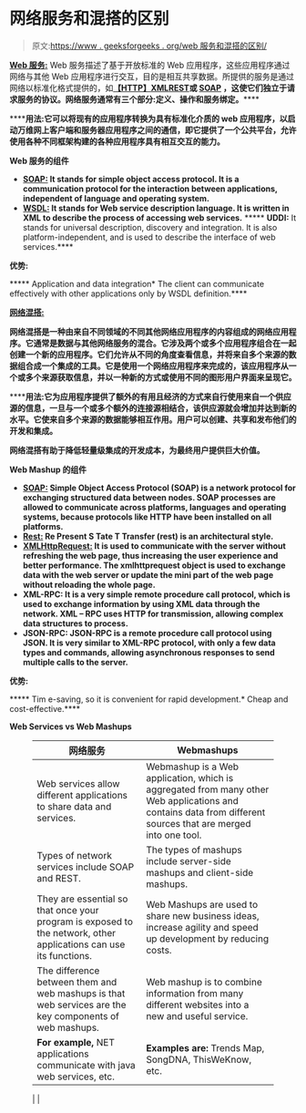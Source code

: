# 网络服务和混搭的区别

> 原文:[https://www . geeksforgeeks . org/web 服务和混搭的区别/](https://www.geeksforgeeks.org/difference-between-web-services-and-mashup/)

**<u>Web 服务:</u>** Web 服务描述了基于开放标准的 Web 应用程序，这些应用程序通过网络与其他 Web 应用程序进行交互，目的是相互共享数据。所提供的服务是通过网络以标准化格式提供的，如[**【HTTP】**](https://www.geeksforgeeks.org/http-full-form/)**[**XML**](https://www.geeksforgeeks.org/xml-basics/)**[**REST**](https://www.geeksforgeeks.org/rest-api-introduction/)**或 [**SOAP**](https://www.geeksforgeeks.org/basics-of-soap-simple-object-access-protocol/) ，这使它们独立于请求服务的协议。网络服务通常有三个部分:定义、操作和服务绑定。******

******用法:**它可以将现有的应用程序转换为具有标准化介质的 web 应用程序，以启动万维网上客户端和服务器应用程序之间的通信，即它提供了一个公共平台，允许使用各种不同框架构建的各种应用程序具有相互交互的能力。****

******Web 服务的组件******

*   ****[**SOAP:**](https://www.geeksforgeeks.org/basics-of-soap-simple-object-access-protocol/) It stands for simple object access protocol. It is a communication protocol for the interaction between applications, independent of language and operating system.****
*   ****[**WSDL:**](https://www.geeksforgeeks.org/wsdl-full-form/) It stands for Web service description language. It is written in XML to describe the process of accessing web services.****
*****   **UDDI:** It stands for universal description, discovery and integration. It is also platform-independent, and is used to describe the interface of web services.****

******优势:******

*****   Application and data integration*   The client can communicate effectively with other applications only by WSDL definition.****

******<u>网络混搭:</u>******

****网络混搭是一种由来自不同领域的不同其他网络应用程序的内容组成的网络应用程序。它通常是数据与其他网络服务的混合。它涉及两个或多个应用程序组合在一起创建一个新的应用程序。它们允许从不同的角度查看信息，并将来自多个来源的数据组合成一个集成的工具。它是使用一个网络应用程序来完成的，该应用程序从一个或多个来源获取信息，并以一种新的方式或使用不同的图形用户界面来呈现它。****

******用法:**它为应用程序提供了额外的有用且经济的方式来自行使用来自一个供应源的信息，一旦与一个或多个额外的连接源相结合，该供应源就会增加并达到新的水平。它使来自多个来源的数据能够相互作用。用户可以创建、共享和发布他们的开发和集成。****

****网络混搭有助于降低轻量级集成的开发成本，为最终用户提供巨大价值。****

******Web Mashup 的组件******

*   ****[**SOAP:**](https://www.geeksforgeeks.org/basics-of-soap-simple-object-access-protocol/) **Simple Object Access Protocol (SOAP) is a network protocol for exchanging structured data between nodes. SOAP processes are allowed to communicate across platforms, languages and operating systems, because protocols like HTTP have been installed on all platforms.******
*   ******[**Rest:**](https://www.geeksforgeeks.org/rest-api-introduction/) **Re** Present **S** Tate **T** Transfer (rest) is an architectural style.******
*   ****[**XMLHttpRequest:**](https://www.geeksforgeeks.org/ajax-introduction/) **It is used to communicate with the server without refreshing the web page, thus increasing the user experience and better performance. The xmlhttprequest object is used to exchange data with the web server or update the mini part of the web page without reloading the whole page.******
*   ********XML-RPC:** It is a very simple remote procedure call protocol, which is used to exchange information by using XML data through the network. **XML** – **RPC** uses HTTP for transmission, allowing complex data structures to process.******
*   ******JSON-RPC:** JSON-RPC is a remote procedure call protocol using JSON. It is very similar to XML-RPC protocol, with only a few data types and commands, allowing asynchronous responses to send multiple calls to the server.****

******优势:******

*****   Tim e-saving, so it is convenient for rapid development.*   Cheap and cost-effective.****

******Web Services vs Web Mashups******

<figure class="table">

| **网络服务** | **Webmashups** |
| --- | --- |
| Web services allow different applications to share data and services. | Webmashup is a Web application, which is aggregated from many other Web applications and contains data from different sources that are merged into one tool. |
| Types of network services include SOAP and REST. | The types of mashups include server-side mashups and client-side mashups. |
| They are essential so that once your program is exposed to the network, other applications can use its functions. | Web Mashups are used to share new business ideas, increase agility and speed up development by reducing costs. |
| The difference between them and web mashups is that web services are the key components of web mashups. | Web mashup is to combine information from many different websites into a new and useful service. |
| **For example,** NET applications communicate with java web services, etc. | **Examples are:** Trends Map, SongDNA, ThisWeKnow, etc. |

</figure>

<figure class="table">

|  |

</figure>